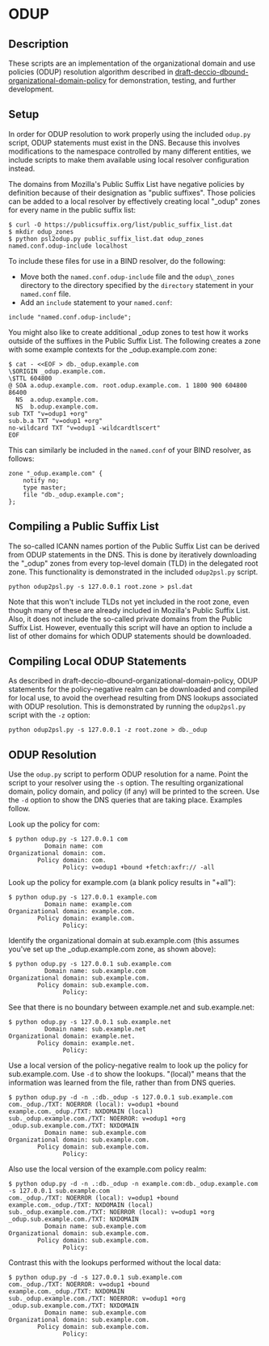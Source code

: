# ODUP

## Description

These scripts are an implementation of the organizational domain and use
policies (ODUP) resolution algorithm described in
[draft-deccio-dbound-organizational-domain-policy](https://tools.ietf.org/html/draft-deccio-dbound-organizational-domain-policy)
for demonstration, testing, and further development.

## Setup

In order for ODUP resolution to work properly using the included `odup.py`
script, ODUP statements must exist in the DNS.  Because this involves
modifications to the namespace controlled by many different entities, we
include scripts to make them available using local resolver configuration
instead.

The domains from Mozilla's Public Suffix List have negative policies by
definition because of their designation as "public suffixes".  Those policies
can be added to a local resolver by effectively creating local "\_odup" zones
for every name in the public suffix list:

```
$ curl -O https://publicsuffix.org/list/public_suffix_list.dat
$ mkdir odup_zones
$ python psl2odup.py public_suffix_list.dat odup_zones named.conf.odup-include localhost
```

To include these files for use in a BIND resolver, do the following:
 * Move both the `named.conf.odup-include` file and the `odup\_zones` directory
   to the directory specified by the `directory` statement in your `named.conf`
   file.
 * Add an `include` statement to your `named.conf`:
```
include "named.conf.odup-include";
```

You might also like to create additional _odup zones to test how it works
outside of the suffixes in the Public Suffix List.  The following creates a
zone with some example contexts for the _odup.example.com zone:

```
$ cat - <<EOF > db._odup.example.com
\$ORIGIN _odup.example.com.
\$TTL 604800
@ SOA a.odup.example.com. root.odup.example.com. 1 1800 900 604800 86400
  NS  a.odup.example.com.
  NS  b.odup.example.com.
sub TXT "v=odup1 +org"
sub.b.a TXT "v=odup1 +org"
no-wildcard TXT "v=odup1 -wildcardtlscert"
EOF
```

This can similarly be included in the `named.conf` of your BIND resolver, as
follows:
```
zone "_odup.example.com" {
	notify no;
	type master;
	file "db._odup.example.com";
};
```

## Compiling a Public Suffix List

The so-called ICANN names portion of the Public Suffix List can be derived from
ODUP statements in the DNS.  This is done by iteratively downloading the
"\_odup" zones from every top-level domain (TLD) in the delegated root zone.
This functionality is demonstrated in the included `odup2psl.py` script.

```
python odup2psl.py -s 127.0.0.1 root.zone > psl.dat
```

Note that this won't include TLDs not yet included in the root zone, even
though many of these are already included in Mozilla's Public Suffix List.
Also, it does not include the so-called private domains from the Public Suffix
List.  However, eventually this script will have an option to include a list of
other domains for which ODUP statements should be downloaded.

## Compiling Local ODUP Statements

As described in draft-deccio-dbound-organizational-domain-policy, ODUP
statements for the policy-negative realm can be downloaded and compiled for
local use, to avoid the overhead resulting from DNS lookups associated with
ODUP resolution.  This is demonstrated by running the `odup2psl.py` script with
the `-z` option:

```
python odup2psl.py -s 127.0.0.1 -z root.zone > db._odup
```

## ODUP Resolution

Use the `odup.py` script to perform ODUP resolution for a name.  Point the
script to your resolver using the `-s` option.  The resulting organizational
domain, policy domain, and policy (if any) will be printed to the screen.  Use
the `-d` option to show the DNS queries that are taking place.  Examples
follow.

Look up the policy for com:
```
$ python odup.py -s 127.0.0.1 com
          Domain name: com
Organizational domain: com.
        Policy domain: com.
               Policy: v=odup1 +bound +fetch:axfr:// -all
```

Look up the policy for example.com (a blank policy results in "+all"):
```
$ python odup.py -s 127.0.0.1 example.com
          Domain name: example.com
Organizational domain: example.com.
        Policy domain: example.com.
               Policy:
```

Identify the organizational domain at sub.example.com (this assumes you've set
up the _odup.example.com zone, as shown above):
```
$ python odup.py -s 127.0.0.1 sub.example.com
          Domain name: sub.example.com
Organizational domain: sub.example.com.
        Policy domain: sub.example.com.
               Policy:
```


See that there is no boundary between example.net and sub.example.net:
```
$ python odup.py -s 127.0.0.1 sub.example.net
          Domain name: sub.example.net
Organizational domain: example.net.
        Policy domain: example.net.
               Policy:
```

Use a local version of the policy-negative realm to look up the policy for
sub.example.com.  Use `-d` to show the lookups.  "(local)" means that the
information was learned from the file, rather than from DNS queries.
```
$ python odup.py -d -n .:db._odup -s 127.0.0.1 sub.example.com
com._odup./TXT: NOERROR (local): v=odup1 +bound
example.com._odup./TXT: NXDOMAIN (local)
sub._odup.example.com./TXT: NOERROR: v=odup1 +org
_odup.sub.example.com./TXT: NXDOMAIN
          Domain name: sub.example.com
Organizational domain: sub.example.com.
        Policy domain: sub.example.com.
               Policy:
```

Also use the local version of the example.com policy realm:
```
$ python odup.py -d -n .:db._odup -n example.com:db._odup.example.com -s 127.0.0.1 sub.example.com
com._odup./TXT: NOERROR (local): v=odup1 +bound
example.com._odup./TXT: NXDOMAIN (local)
sub._odup.example.com./TXT: NOERROR (local): v=odup1 +org
_odup.sub.example.com./TXT: NXDOMAIN
          Domain name: sub.example.com
Organizational domain: sub.example.com.
        Policy domain: sub.example.com.
               Policy:
```


Contrast this with the lookups performed without the local data:
```
$ python odup.py -d -s 127.0.0.1 sub.example.com
com._odup./TXT: NOERROR: v=odup1 +bound
example.com._odup./TXT: NXDOMAIN
sub._odup.example.com./TXT: NOERROR: v=odup1 +org
_odup.sub.example.com./TXT: NXDOMAIN
          Domain name: sub.example.com
Organizational domain: sub.example.com.
        Policy domain: sub.example.com.
               Policy:
```
